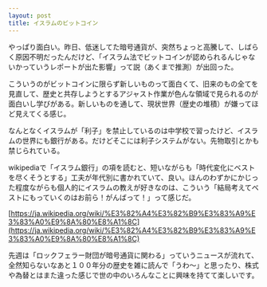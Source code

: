 ```yaml
---
layout: post
title: イスラムのビットコイン
---
```

やっぱり面白い。昨日、低迷してた暗号通貨が、突然ちょっと高騰して、しばらく原因不明だったんだけど、「イスラム法でビットコインが認められるんじゃないかっていうレポートが出た影響」って説（あくまで推測）が出回った。

こういうのがビットコインに限らず新しいものって面白くて、旧来のもの全てを見直して、歴史と共存しようとするアジャスト作業が色んな領域で見られるのが面白いし学びがある。新しいものを通して、現状世界（歴史の堆積）が嫌ってほど見えてくる感じ。

なんとなくイスラムが「利子」を禁止しているのは中学校で習ったけど、イスラムの世界にも銀行がある。だけどそこには利子システムがない。先物取引とかも禁じられている。

wikipediaで「イスラム銀行」の項を読むと、短いながらも「時代変化にベストを尽くそうとする」工夫が年代別に書かれていて、良い。ほんのわずかにかじった程度ながらも個人的にイスラムの教えが好きなのは、こういう「結局考えてベストにもっていくのはお前ら！がんばって！」って感じだ。

[https://ja.wikipedia.org/wiki/%E3%82%A4%E3%82%B9%E3%83%A9%E3%83%A0%E9%8A%80%E8%A1%8C](https://ja.wikipedia.org/wiki/%E3%82%A4%E3%82%B9%E3%83%A9%E3%83%A0%E9%8A%80%E8%A1%8C)

先週は「ロックフェラー財団が暗号通貨に関わる」っていうニュースが流れて、全然知らないなあと１００年分の歴史を雑に読んで「うわ〜」と思ったり、株式や為替とはまた違った感じで世の中のいろんなことに興味を持てて楽しいです。
